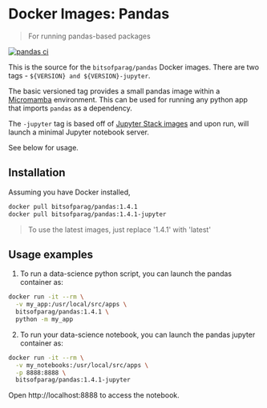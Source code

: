 # Docker Images: Pandas
> For running pandas-based packages

[![pandas ci][pandas-ci-img]][pandas-ci-url]

This is the source for the `bitsofparag/pandas` Docker images.
There are two tags - `${VERSION} and ${VERSION}-jupyter`.

The basic versioned tag provides a small pandas image within a [Micromamba][mmamba-url] environment.
This can be used for running any python app that imports `pandas` as a dependency.

The `-jupyter` tag is based off of [Jupyter Stack images][jupyter-url]
and upon run, will launch a minimal Jupyter notebook server.

See below for usage.

## Installation

Assuming you have Docker installed,

```sh
docker pull bitsofparag/pandas:1.4.1
docker pull bitsofparag/pandas:1.4.1-jupyter
```

> To use the latest images, just replace '1.4.1' with 'latest'

## Usage examples

1. To run a data-science python script, you can launch the pandas container as:

```sh
docker run -it --rm \
  -v my_app:/usr/local/src/apps \
  bitsofparag/pandas:1.4.1 \
  python -m my_app
```

2. To run your data-science notebook, you can launch the pandas jupyter container as:

```sh
docker run -it --rm \
  -v my_notebooks:/usr/local/src/apps \
  -p 8888:8888 \
  bitsofparag/pandas:1.4.1-jupyter
```
Open http://localhost:8888 to access the notebook.


<!-- Markdown link & img badges -->
[pandas-ci-img]: https://github.com/bitsofparag/docker-images/actions/workflows/pandas.yml/badge.svg
[pandas-ci-url]: https://github.com/bitsofparag/docker-images/actions/workflows/pandas.yml
[mmamba-url]: https://mamba.readthedocs.io/en/latest/user_guide/micromamba.html
[jupyter-url]: https://jupyter-docker-stacks.readthedocs.io/en/latest/
